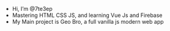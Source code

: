 - Hi, I’m @7te3ep
- Mastering HTML CSS JS, and learning Vue Js and Firebase
- My Main project is Geo Bro, a full vanilla js modern web app


